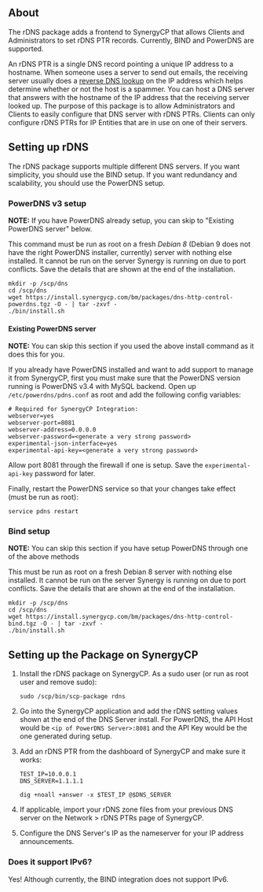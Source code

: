## About

The rDNS package adds a frontend to SynergyCP that allows Clients and Administrators to 
set rDNS PTR records. Currently, BIND 
and PowerDNS are supported. 

An rDNS PTR is a single DNS record pointing a unique IP address to a hostname. 
When someone uses a server to send out emails, the receiving server usually does 
a [reverse DNS lookup](https://remote.12dt.com/) on the IP address which helps 
determine whether or not the host is a spammer. You can host a DNS server that 
answers with the hostname of the IP address that the receiving server looked up. 
The purpose of this package is to allow Administrators and Clients to easily 
configure that DNS server with rDNS PTRs. Clients can only configure rDNS PTRs 
for IP Entities that are in use on one of their servers.

## Setting up rDNS

The rDNS package supports multiple different DNS servers. 
If you want simplicity, you should use the BIND setup.
If you want redundancy and scalability, you should use the PowerDNS setup.

### PowerDNS v3 setup

**NOTE:** If you have PowerDNS already setup, you can skip to "Existing PowerDNS server" below.

This command must be run as root on a fresh *Debian 8* (Debian 9 does not have the right PowerDNS installer, currently) server with nothing else installed. 
It cannot be run on the server Synergy is running on due to port conflicts. 
Save the details that are shown at the end of the installation.

```
mkdir -p /scp/dns
cd /scp/dns 
wget https://install.synergycp.com/bm/packages/dns-http-control-powerdns.tgz -O - | tar -zxvf -
./bin/install.sh
``` 

#### Existing PowerDNS server

**NOTE:** You can skip this section if you used the above install command as it does this for you.

If you already have PowerDNS installed and want to add support to manage it from SynergyCP, first you must make sure that the PowerDNS version running is PowerDNS v3.4 with MySQL backend. Open up `/etc/powerdns/pdns.conf` as root and add the following config variables:

```
# Required for SynergyCP Integration:
webserver=yes
webserver-port=8081
webserver-address=0.0.0.0
webserver-password=<generate a very strong password>
experimental-json-interface=yes
experimental-api-key=<generate a very strong password>
```

Allow port 8081 through the firewall if one is setup.
Save the `experimental-api-key` password for later.

Finally, restart the PowerDNS service so that your changes take effect (must be run as root):
```
service pdns restart
```

### Bind setup

**NOTE:** You can skip this section if you have setup PowerDNS through one of the above methods

This must be run as root on a fresh Debian 8 server with nothing else installed. 
It cannot be run on the server Synergy is running on due to port conflicts. 
Save the details that are shown at the end of the installation.

```
mkdir -p /scp/dns
cd /scp/dns 
wget https://install.synergycp.com/bm/packages/dns-http-control-bind.tgz -O - | tar -zxvf -
./bin/install.sh
```

## Setting up the Package on SynergyCP
1. Install the rDNS package on SynergyCP. As a sudo user (or run as root user and remove sudo):

    ```
    sudo /scp/bin/scp-package rdns
    ```

2. Go into the SynergyCP application and add the rDNS setting values shown at the end of the DNS Server install.
   For PowerDNS, the API Host would be `<ip of PowerDNS Server>:8081` and the API Key would be the one generated during setup. 
3. Add an rDNS PTR from the dashboard of SynergyCP and make sure it works:

    ```
    TEST_IP=10.0.0.1
    DNS_SERVER=1.1.1.1
    
    dig +noall +answer -x $TEST_IP @$DNS_SERVER
    ```

4. If applicable, import your rDNS zone files from your previous DNS server on the 
   Network > rDNS PTRs page of SynergyCP.
5. Configure the DNS Server's IP as the nameserver for your IP address announcements.


### Does it support IPv6?

Yes! Although currently, the BIND integration does not support IPv6.
